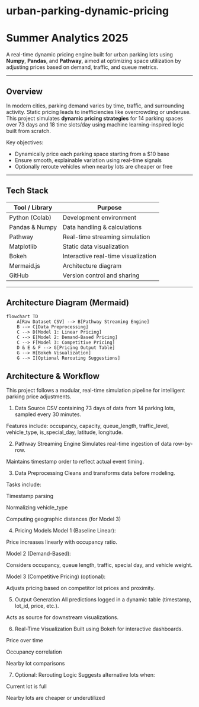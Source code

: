 # urban-parking-dynamic-pricing

# Summer Analytics 2025

A real-time dynamic pricing engine built for urban parking lots using **Numpy**, **Pandas**, and **Pathway**, aimed at optimizing space utilization by adjusting prices based on demand, traffic, and queue metrics.

---

##  Overview

In modern cities, parking demand varies by time, traffic, and surrounding activity. Static pricing leads to inefficiencies like overcrowding or underuse. This project simulates **dynamic pricing strategies** for 14 parking spaces over 73 days and 18 time slots/day using machine learning-inspired logic built from scratch.

Key objectives:
- Dynamically price each parking space starting from a $10 base
- Ensure smooth, explainable variation using real-time signals
- Optionally reroute vehicles when nearby lots are cheaper or free

---

##  Tech Stack

| Tool / Library    | Purpose                            |
|-------------------|------------------------------------|
| Python (Colab)    | Development environment            |
| Pandas & Numpy    | Data handling & calculations       |
| Pathway           | Real-time streaming simulation     |
| Matplotlib        | Static data visualization          |
| Bokeh             | Interactive real-time visualization|
| Mermaid.js        | Architecture diagram               |
| GitHub            | Version control and sharing        |

---

##  Architecture Diagram (Mermaid)

```mermaid
flowchart TD
    A[Raw Dataset CSV] --> B[Pathway Streaming Engine]
    B --> C[Data Preprocessing]
    C --> D[Model 1: Linear Pricing]
    C --> E[Model 2: Demand-Based Pricing]
    C --> F[Model 3: Competitive Pricing]
    D & E & F --> G[Pricing Output Table]
    G --> H[Bokeh Visualization]
    G --> I[Optional Rerouting Suggestions]
```


##  Architecture & Workflow

This project follows a modular, real-time simulation pipeline for intelligent parking price adjustments.

1. Data Source
CSV containing 73 days of data from 14 parking lots, sampled every 30 minutes.

Features include: occupancy, capacity, queue_length, traffic_level, vehicle_type, is_special_day, latitude, longitude.

2. Pathway Streaming Engine
Simulates real-time ingestion of data row-by-row.

Maintains timestamp order to reflect actual event timing.

3. Data Preprocessing
Cleans and transforms data before modeling.

Tasks include:

Timestamp parsing

Normalizing vehicle_type

Computing geographic distances (for Model 3)

4. Pricing Models
Model 1 (Baseline Linear):

Price increases linearly with occupancy ratio.

Model 2 (Demand-Based):

Considers occupancy, queue length, traffic, special day, and vehicle weight.

Model 3 (Competitive Pricing) (optional):

Adjusts pricing based on competitor lot prices and proximity.

5. Output Generation
All predictions logged in a dynamic table (timestamp, lot_id, price, etc.).

Acts as source for downstream visualizations.

6. Real-Time Visualization
Built using Bokeh for interactive dashboards.

Price over time

Occupancy correlation

Nearby lot comparisons

7. Optional: Rerouting Logic
Suggests alternative lots when:

Current lot is full

Nearby lots are cheaper or underutilized

